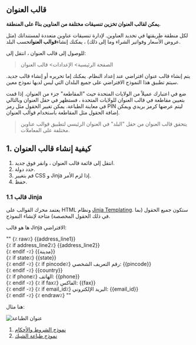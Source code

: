 ## قالب العنوان

**يمكن لقالب العنوان تخزين تنسيقات مختلفة من العناوين بناءً على المنطقة.**

لكل منطقة طريقتها في تحديد العناوين. لإدارة تنسيقات عناوين متعددة لمستنداتك (مثل عروض الأسعار وفواتير الشراء وما إلى ذلك) ، يمكنك إنشاء**قوالب العنوان**حسب البلد.

للوصول إلى قالب العنوان ، انتقل إلى:

> الصفحة الرئيسية> الإعدادات> قالب العنوان

يتم إنشاء قالب عنوان افتراضي عند إعداد النظام. يمكنك إما تحريره أو إنشاء قالب جديد. سيتم تطبيق هذا النموذج الافتراضي على جميع البلدان التي ليس لديها نموذج معين.

ضع في اعتبارك عميلاً من الولايات المتحدة حيث "المقاطعة" جزء من العنوان. إذا قمت بتعيين مقاطعة في قالب العنوان للولايات المتحدة ، فستظهر في حقل العنوان وبالتالي في معاينة الطباعة. يمكن تغيير الحقول مثل رمز PIN ليتم عرضها كرمز بريدي ويمكن إضافة الحقول مثل المقاطعة باستخدام قوالب العنوان.

> يتحقق قالب العنوان من حقل "البلد" في العنوان الرئيسي لتطبيق قوالب عناوين مختلفة على المعاملات.

## 1. كيفية إنشاء قالب العنوان

1. انتقل إلى قائمة قالب العنوان ، وانقر فوق جديد.
2. حدد دولة.
3. قم بتغيير CSS و Jinja إذا لزم الأمر.
4. حفظ.

### 1.1 قالب Jinja

يعتمد محرك القوالب على HTML ونظام [Jinja Templating](https://jinja.palletsprojects.com/). ستكون جميع الحقول (بما في ذلك الحقول المخصصة) متاحة لإنشاء النموذج.

ها هو قالب Jinja الافتراضي:

""
{٪ raw٪} {{address_line1}} <br>
{٪ if address_line2٪} {{address_line2}} <br> {٪ endif -٪}
{{مدينة}} <br>
{٪ if state٪} {{state}} <br> {٪ endif -٪}
{٪ if pincode٪} رقم التعريف الشخصي: {{pincode}} <br> {٪ endif -٪}
{{country}} <br>
{٪ if phone٪} الهاتف: {{phone}} <br> {٪ endif -٪}
{٪ if fax٪} الفاكس: {{fax}} <br> {٪ endif -٪}
{٪ if email_id٪} البريد الإلكتروني: {{email_id}} <br> {٪ endif -٪} {٪ endraw٪}
""

هنا مثال:

![عنوان الطباعة](https://docs.erpnext.com/files/address-format.png)

1. [نموذج الشروط والأحكام](https://docs.erpnext.com/docs/v13/user/manual/en/setting-up/print/terms-and-conditions)
2. [نموذج طباعة الشيك](https://docs.erpnext.com/docs/v13/user/manual/en/setting-up/print/cheque-print-template)